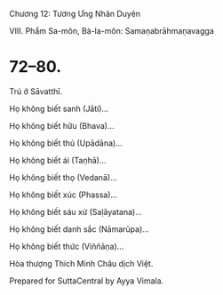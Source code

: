  

Chương 12: Tương Ưng Nhân Duyên

VIII. Phẩm Sa-môn, Bà-la-môn: Samaṇabrāhmaṇavagga

# 72–80.

Trú ở Sāvatthī.

Họ không biết sanh (Jāti)…

Họ không biết hữu (Bhava)…

Họ không biết thủ (Upādāna)…

Họ không biết ái (Taṇhā)…

Họ không biết thọ (Vedanā)…

Họ không biết xúc (Phassa)…

Họ không biết sáu xứ (Saḷāyatana)…

Họ không biết danh sắc (Nāmarūpa)…

Họ không biết thức (Viññāṇa)…

Hòa thượng Thích Minh Châu dịch Việt.

Prepared for SuttaCentral by Ayya Vimala.